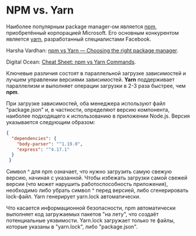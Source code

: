 # NPM vs. Yarn

Наиболее популярным package manager-ом является [npm](https://www.npmjs.com/), приобретённый корпорацией Microsoft. Его основным конкурентом является [yarn](https://yarnpkg.com/), разработанный специалистами Facebook.

Harsha Vardhan: [npm vs Yarn — Choosing the right package manager](https://medium.com/javascript-in-plain-english/npm-vs-yarn-choosing-the-right-package-manager-a5f04256a93f).

Digital Ocean: [Cheat Sheet: npm vs Yarn Commands](https://www.digitalocean.com/community/tutorials/nodejs-npm-yarn-cheatsheet).

Ключевые различия состоят в параллельной загрузке зависимостей и лучшем управлении версиями зависимостей. **Yarn** поддерживает параллелизм и выполняет операции загрузки в 2-3 раза быстрее, чем **npm**.

При загрузке зависимостей, оба менеджера используют файл "package.json" и, в частности, определяют версию компонента, наиболее подходящего к использованию в приложении Node.js. Версия указывается следующим образом:

```json
{
  "dependencies": {
    "body-parser": "^1.19.0",
    "express": "^4.17.1"
  }
 }
```

Символ ^ для npm означает, что нужно загрузить самую свежую версию, начиная с указанной. Чтобы избежать загрузки самой свежей версии (что может нарушить работоспособность приложения), необходимо либо убрать символ ^ перед версией, либо сгенерировать lock-файл. Yarn генерирует yarn.lock автоматически.

Что касается информационной безопасности, npm автоматически выполняет код загружаемых пакетов "на лету", что создаёт потенциальные уязвимости. Yarn.lock загружает только те файлы, которые указаны в "yarn.lock", либо "package.json".
